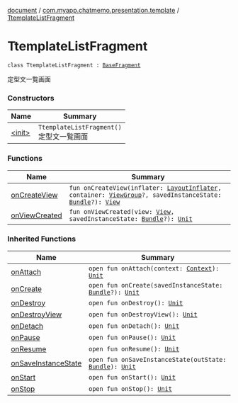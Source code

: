 [document](../../index.md) / [com.myapp.chatmemo.presentation.template](../index.md) / [TtemplateListFragment](./index.md)

# TtemplateListFragment

`class TtemplateListFragment : `[`BaseFragment`](../../com.myapp.chatmemo.presentation.utils.expansion/-base-fragment/index.md)

定型文一覧画面

### Constructors

| Name | Summary |
|---|---|
| [&lt;init&gt;](-init-.md) | `TtemplateListFragment()`<br>定型文一覧画面 |

### Functions

| Name | Summary |
|---|---|
| [onCreateView](on-create-view.md) | `fun onCreateView(inflater: `[`LayoutInflater`](https://developer.android.com/reference/android/view/LayoutInflater.html)`, container: `[`ViewGroup`](https://developer.android.com/reference/android/view/ViewGroup.html)`?, savedInstanceState: `[`Bundle`](https://developer.android.com/reference/android/os/Bundle.html)`?): `[`View`](https://developer.android.com/reference/android/view/View.html) |
| [onViewCreated](on-view-created.md) | `fun onViewCreated(view: `[`View`](https://developer.android.com/reference/android/view/View.html)`, savedInstanceState: `[`Bundle`](https://developer.android.com/reference/android/os/Bundle.html)`?): `[`Unit`](https://kotlinlang.org/api/latest/jvm/stdlib/kotlin/-unit/index.html) |

### Inherited Functions

| Name | Summary |
|---|---|
| [onAttach](../../com.myapp.chatmemo.presentation.utils.expansion/-base-fragment/on-attach.md) | `open fun onAttach(context: `[`Context`](https://developer.android.com/reference/android/content/Context.html)`): `[`Unit`](https://kotlinlang.org/api/latest/jvm/stdlib/kotlin/-unit/index.html) |
| [onCreate](../../com.myapp.chatmemo.presentation.utils.expansion/-base-fragment/on-create.md) | `open fun onCreate(savedInstanceState: `[`Bundle`](https://developer.android.com/reference/android/os/Bundle.html)`?): `[`Unit`](https://kotlinlang.org/api/latest/jvm/stdlib/kotlin/-unit/index.html) |
| [onDestroy](../../com.myapp.chatmemo.presentation.utils.expansion/-base-fragment/on-destroy.md) | `open fun onDestroy(): `[`Unit`](https://kotlinlang.org/api/latest/jvm/stdlib/kotlin/-unit/index.html) |
| [onDestroyView](../../com.myapp.chatmemo.presentation.utils.expansion/-base-fragment/on-destroy-view.md) | `open fun onDestroyView(): `[`Unit`](https://kotlinlang.org/api/latest/jvm/stdlib/kotlin/-unit/index.html) |
| [onDetach](../../com.myapp.chatmemo.presentation.utils.expansion/-base-fragment/on-detach.md) | `open fun onDetach(): `[`Unit`](https://kotlinlang.org/api/latest/jvm/stdlib/kotlin/-unit/index.html) |
| [onPause](../../com.myapp.chatmemo.presentation.utils.expansion/-base-fragment/on-pause.md) | `open fun onPause(): `[`Unit`](https://kotlinlang.org/api/latest/jvm/stdlib/kotlin/-unit/index.html) |
| [onResume](../../com.myapp.chatmemo.presentation.utils.expansion/-base-fragment/on-resume.md) | `open fun onResume(): `[`Unit`](https://kotlinlang.org/api/latest/jvm/stdlib/kotlin/-unit/index.html) |
| [onSaveInstanceState](../../com.myapp.chatmemo.presentation.utils.expansion/-base-fragment/on-save-instance-state.md) | `open fun onSaveInstanceState(outState: `[`Bundle`](https://developer.android.com/reference/android/os/Bundle.html)`): `[`Unit`](https://kotlinlang.org/api/latest/jvm/stdlib/kotlin/-unit/index.html) |
| [onStart](../../com.myapp.chatmemo.presentation.utils.expansion/-base-fragment/on-start.md) | `open fun onStart(): `[`Unit`](https://kotlinlang.org/api/latest/jvm/stdlib/kotlin/-unit/index.html) |
| [onStop](../../com.myapp.chatmemo.presentation.utils.expansion/-base-fragment/on-stop.md) | `open fun onStop(): `[`Unit`](https://kotlinlang.org/api/latest/jvm/stdlib/kotlin/-unit/index.html) |
